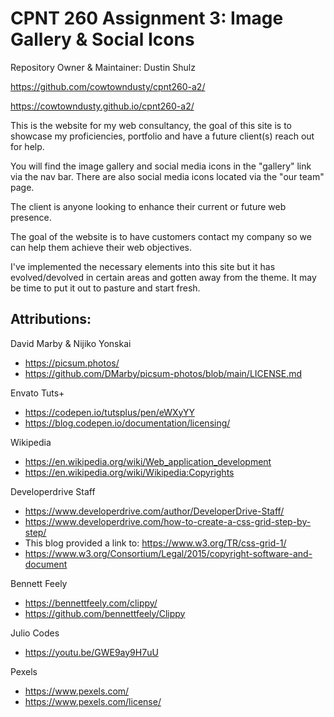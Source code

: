 
# CPNT 260 Assignment 3: Image Gallery & Social Icons
Repository Owner & Maintainer: Dustin Shulz

https://github.com/cowtowndusty/cpnt260-a2/

https://cowtowndusty.github.io/cpnt260-a2/

This is the website for my web consultancy, the goal of this site is to showcase my proficiencies, portfolio and have a future client(s) reach out for help.

You will find the image gallery and social media icons in the "gallery" link via the nav bar. There are also social media icons located via the "our team" page.

The client is anyone looking to enhance their current or future web presence.

The goal of the website is to have customers contact my company so we can help them achieve their web objectives.

I've implemented the necessary elements into this site but it has evolved/devolved in certain areas and gotten away from the theme. It may be time to put it out to pasture and start fresh.

## Attributions:
David Marby & Nijiko Yonskai
- https://picsum.photos/
- https://github.com/DMarby/picsum-photos/blob/main/LICENSE.md

Envato Tuts+
- https://codepen.io/tutsplus/pen/eWXyYY
- https://blog.codepen.io/documentation/licensing/

Wikipedia
- https://en.wikipedia.org/wiki/Web_application_development
- https://en.wikipedia.org/wiki/Wikipedia:Copyrights

Developerdrive Staff 
- https://www.developerdrive.com/author/DeveloperDrive-Staff/
- https://www.developerdrive.com/how-to-create-a-css-grid-step-by-step/
- This blog provided a link to: https://www.w3.org/TR/css-grid-1/
- https://www.w3.org/Consortium/Legal/2015/copyright-software-and-document

Bennett Feely
- https://bennettfeely.com/clippy/
- https://github.com/bennettfeely/Clippy

Julio Codes
- https://youtu.be/GWE9ay9H7uU

Pexels
- https://www.pexels.com/
- https://www.pexels.com/license/





